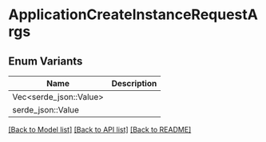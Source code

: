 # ApplicationCreateInstanceRequestArgs

## Enum Variants

| Name | Description |
|---- | -----|
| Vec<serde_json::Value> |  |
| serde_json::Value |  |

[[Back to Model list]](../README.md#documentation-for-models) [[Back to API list]](../README.md#documentation-for-api-endpoints) [[Back to README]](../README.md)


